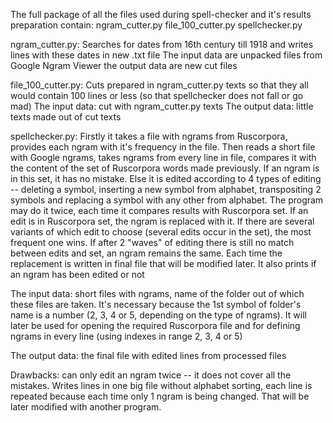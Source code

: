 The full package of all the files used during spell-checker and it's results preparation contain:
ngram_cutter.py
file_100_cutter.py
spellchecker.py

ngram_cutter.py:
Searches for dates from 16th century till 1918 and writes lines with these dates in new .txt file
The input data are unpacked files from Google Ngram Viewer
the output data are new cut files

file_100_cutter.py:
Cuts prepared in ngram_cutter.py texts so that they all would contain 100 lines or less (so that spellchecker does not fall or go mad)
The input data: cut with ngram_cutter.py texts
The output data: little texts made out of cut texts

spellchecker.py:
Firstly it takes a file with ngrams from Ruscorpora, provides each ngram with it's frequency in the file. Then reads a short file with Google ngrams, takes ngrams from every line in file, compares it with the content of the set of Ruscorpora words made previously. If an ngram is in this set, it has no mistake. Else it is edited according to 4 types of editing -- deleting a symbol, inserting a new symbol from alphabet, transpositing 2 symbols and replacing a symbol with any other from alphabet. The program may do it twice, each time it compares results with Ruscorpora set. If an edit is in Ruscorpora set, the ngram is replaced with it. If there are several variants of which edit to choose (several edits occur in the set), the most frequent one wins. If after 2 "waves" of editing there is still no match between edits and set, an ngram remains the same.
Each time the replacement is written in final file that will be modified later.
It also prints if an ngram has been edited or not

The input data: short files with ngrams, name of the folder out of which these files are taken. It's necessary because the 1st symbol of folder's name is a number (2, 3, 4 or 5, depending on the type of ngrams). It will later be used for opening the required Ruscorpora file and for defining ngrams in every line (using indexes in range 2, 3, 4 or 5)

The output data: the final file with edited lines from processed files

Drawbacks: can only edit an ngram twice -- it does not cover all the mistakes. Writes lines in one big file without alphabet sorting, each line is repeated because each time only 1 ngram is being changed. That will be later modified with another program.
